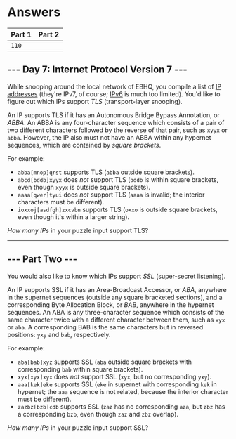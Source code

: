 # Answers

| Part 1 | Part 2 |
|--------|--------|
|  `110` | ` ` |

\--- Day 7: Internet Protocol Version 7 ---
-------------------------------------------

While snooping around the local network of EBHQ, you compile a list of [IP addresses](https://en.wikipedia.org/wiki/IP_address) (they're IPv7, of course; [IPv6](https://en.wikipedia.org/wiki/IPv6) is much too limited). You'd like to figure out which IPs support _TLS_ (transport-layer snooping).

An IP supports TLS if it has an Autonomous Bridge Bypass Annotation, or _ABBA_. An ABBA is any four-character sequence which consists of a pair of two different characters followed by the reverse of that pair, such as `xyyx` or `abba`. However, the IP also must not have an ABBA within any hypernet sequences, which are contained by _square brackets_.

For example:

*   `abba[mnop]qrst` supports TLS (`abba` outside square brackets).
*   `abcd[bddb]xyyx` does _not_ support TLS (`bddb` is within square brackets, even though `xyyx` is outside square brackets).
*   `aaaa[qwer]tyui` does _not_ support TLS (`aaaa` is invalid; the interior characters must be different).
*   `ioxxoj[asdfgh]zxcvbn` supports TLS (`oxxo` is outside square brackets, even though it's within a larger string).

_How many IPs_ in your puzzle input support TLS?

-----------------

## --- Part Two ---

You would also like to know which IPs support _SSL_ (super-secret listening).

An IP supports SSL if it has an Area-Broadcast Accessor, or _ABA_, anywhere in the supernet sequences (outside any square bracketed sections), and a corresponding Byte Allocation Block, or _BAB_, anywhere in the hypernet sequences. An ABA is any three-character sequence which consists of the same character twice with a different character between them, such as `xyx` or `aba`. A corresponding BAB is the same characters but in reversed positions: `yxy` and `bab`, respectively.

For example:

*   `aba[bab]xyz` supports SSL (`aba` outside square brackets with corresponding `bab` within square brackets).
*   `xyx[xyx]xyx` does _not_ support SSL (`xyx`, but no corresponding `yxy`).
*   `aaa[kek]eke` supports SSL (`eke` in supernet with corresponding `kek` in hypernet; the `aaa` sequence is not related, because the interior character must be different).
*   `zazbz[bzb]cdb` supports SSL (`zaz` has no corresponding `aza`, but `zbz` has a corresponding `bzb`, even though `zaz` and `zbz` overlap).

_How many IPs_ in your puzzle input support SSL?
